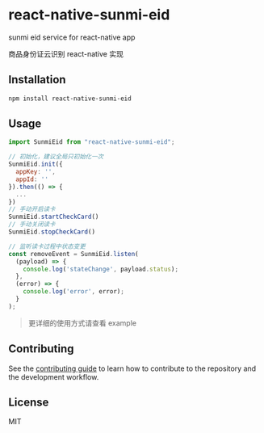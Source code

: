 # react-native-sunmi-eid

sunmi eid service for react-native app

商品身份证云识别 react-native 实现

## Installation

```sh
npm install react-native-sunmi-eid
```

## Usage

```js
import SunmiEid from "react-native-sunmi-eid";

// 初始化，建议全局只初始化一次
SunmiEid.init({
  appKey: '',
  appId: ''
}).then(() => {
  ...
})
// 手动开启读卡
SunmiEid.startCheckCard()
// 手动关闭读卡
SunmiEid.stopCheckCard()

// 监听读卡过程中状态变更
const removeEvent = SunmiEid.listen(
  (payload) => {
    console.log('stateChange', payload.status);
  },
  (error) => {
    console.log('error', error);
  }
);

```

> 更详细的使用方式请查看 example

## Contributing

See the [contributing guide](CONTRIBUTING.md) to learn how to contribute to the repository and the development workflow.

## License

MIT

